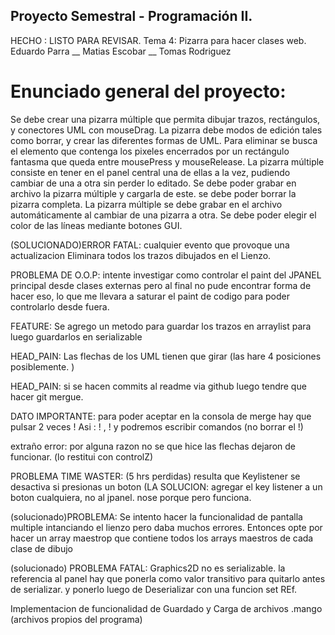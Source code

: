 ## Proyecto Semestral - Programación II.

 HECHO : LISTO PARA REVISAR.
Tema 4: Pizarra para hacer clases web.
Eduardo Parra __ Matias Escobar __ Tomas Rodriguez
# Enunciado general del proyecto: 
Se debe crear una pizarra múltiple que permita dibujar trazos, rectángulos, y conectores UML con mouseDrag.
La pizarra debe modos de edición tales como borrar, y crear las diferentes formas de UML.
Para eliminar se busca el elemento que contenga los pixeles encerrados por un rectángulo fantasma que queda entre mousePress y mouseRelease.
La pizarra múltiple consiste en tener en el panel central una de ellas a la vez, pudiendo cambiar de una a otra sin perder lo editado.
Se debe poder grabar en archivo la pizarra múltiple y cargarla de este. se debe poder borrar la pizarra completa.
La pizarra múltiple se debe grabar en el archivo automáticamente al cambiar de una pizarra a otra. Se debe poder elegir el color de las líneas mediante botones GUI.


(SOLUCIONADO)ERROR FATAL: cualquier evento que provoque una actualizacion Eliminara
todos los trazos dibujados en el Lienzo.

PROBLEMA DE O.O.P: intente investigar como controlar el paint del JPANEL principal desde clases externas pero al final no
pude encontrar forma de hacer eso, lo que me llevara a saturar el paint de codigo para poder controlarlo desde fuera.

FEATURE: Se agrego un metodo para guardar los trazos en arraylist para luego guardarlos en serializable

HEAD_PAIN: Las flechas de los UML tienen que girar (las hare 4 posiciones posiblemente. )

HEAD_PAIN: si se hacen commits al readme via github luego tendre que hacer git mergue.

DATO IMPORTANTE: para poder aceptar en la consola de merge hay que pulsar 2 veces !
 Asi :  !  ,  !  y podremos escribir comandos (no borrar el !)

extraño error: por alguna razon no se que hice las flechas dejaron de funcionar. (lo restitui con controlZ)

PROBLEMA TIME WASTER: (5 hrs perdidas) resulta que Keylistener se desactiva si presionas un boton
(LA SOLUCION: agregar el key listener a un boton cualquiera, no al jpanel. nose porque pero funciona.

(solucionado)PROBLEMA: Se intento hacer la funcionalidad de pantalla multiple intanciando el lienzo
pero daba muchos errores. Entonces opte por hacer un array maestrop que contiene todos los arrays
maestros de cada clase de dibujo 

(solucionado) PROBLEMA FATAL: Graphics2D no es serializable.
la referencia al panel hay que ponerla como valor transitivo para quitarlo antes de serializar.
y ponerlo luego de Deserializar con una funcion set REf.

Implementacion de funcionalidad de Guardado y Carga de archivos .mango (archivos propios del programa)


